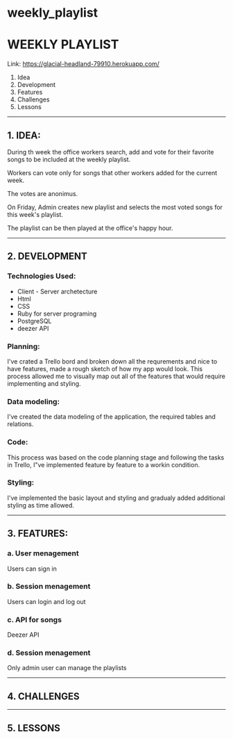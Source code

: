 # weekly_playlist


# WEEKLY PLAYLIST


Link: https://glacial-headland-79910.herokuapp.com/

1. Idea
2. Development
3. Features
4. Challenges
5. Lessons

---

## 1. IDEA:


During th week the office workers search, add and vote for their favorite songs to be included at the weekly playlist.

Workers can vote only for songs that other workers added for the current week.

The votes are anonimus.
 
On Friday, Admin creates new playlist and selects the most voted songs for this week's playlist.

The playlist can be then played at the office's happy hour.

---

## 2. DEVELOPMENT

###   Technologies Used:

+ Client - Server archetecture
+ Html
+ CSS
+ Ruby for server programing
+ PostgreSQL
+ deezer API 

### Planning:

I've crated a Trello bord and broken down all the requrements and nice to have features, made a rough sketch of how my app would look. This process allowed me to visually map out all of the features that would require implementing and styling.


### Data modeling:

I've created the data modeling of the application, the required tables and relations. 

### Code: 

This process was based on the code planning stage and following the tasks in Trello, I"ve implemented feature by feature to a workin condition.  


### Styling:

I've implemented the basic layout and styling and gradualy added additional styling as time allowed.

---

## 3. FEATURES:

### a. User menagement

Users can sign in

### b. Session menagement

Users can login and log out

### c. API for songs 

Deezer API

### d. Session menagement

Only admin user can manage the playlists

---

## 4. CHALLENGES

---

## 5. LESSONS



 






